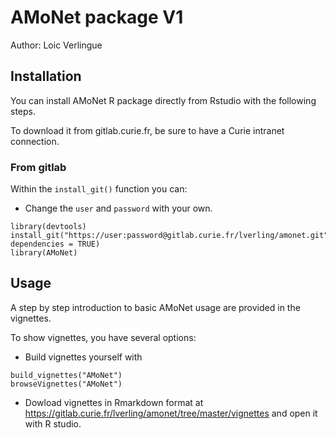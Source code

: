 # AMoNet package V1
Author: Loic Verlingue

## Installation

You can install AMoNet R package directly from Rstudio with the following steps.

To download it from gitlab.curie.fr, be sure to have a Curie intranet connection.

### From gitlab

Within the ```install_git()``` function you can:

* Change the ```user``` and ```password``` with your own.

```{r install}
library(devtools)
install_git("https://user:password@gitlab.curie.fr/lverling/amonet.git", dependencies = TRUE)
library(AMoNet)
```

## Usage

A step by step introduction to basic AMoNet usage are provided in the vignettes.

To show vignettes, you have several options:

* Build vignettes yourself with
```{r}
build_vignettes("AMoNet")
browseVignettes("AMoNet")
```

* Dowload vignettes in Rmarkdown format at https://gitlab.curie.fr/lverling/amonet/tree/master/vignettes and open it with R studio.

